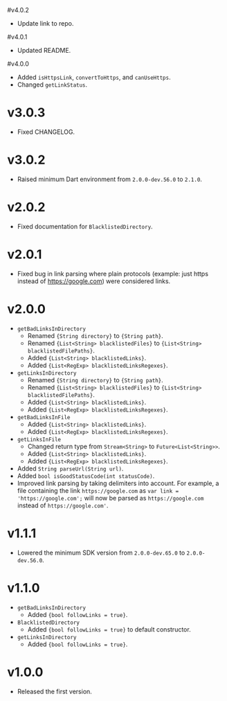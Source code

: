#v4.0.2

- Update link to repo.

#v4.0.1

- Updated README.

#v4.0.0

- Added `isHttpsLink`, `convertToHttps`, and `canUseHttps`.
- Changed `getLinkStatus`.

# v3.0.3

- Fixed CHANGELOG.

# v3.0.2

- Raised minimum Dart environment from `2.0.0-dev.56.0` to `2.1.0`.

# v2.0.2

- Fixed documentation for `BlacklistedDirectory`.

# v2.0.1

- Fixed bug in link parsing where plain protocols (example: just https instead of https://google.com) were considered links.

# v2.0.0

- `getBadLinksInDirectory`
    - Renamed `{String directory}` to `{String path}`.
    - Renamed `{List<String> blacklistedFiles}` to `{List<String> blacklistedFilePaths}`.
    - Added `{List<String> blacklistedLinks}`.
    - Added `{List<RegExp> blacklistedLinksRegexes}`.
- `getLinksInDirectory`
    - Renamed `{String directory}` to `{String path}`.
    - Renamed `{List<String> blacklistedFiles}` to `{List<String> blacklistedFilePaths}`.
    - Added `{List<String> blacklistedLinks}`.
    - Added `{List<RegExp> blacklistedLinksRegexes}`.
- `getBadLinksInFile`
    - Added `{List<String> blacklistedLinks}`.
    - Added `{List<RegExp> blacklistedLinksRegexes}`.
- `getLinksInFile`
    - Changed return type from `Stream<String>` to `Future<List<String>>`.
    - Added `{List<String> blacklistedLinks}`.
    - Added `{List<RegExp> blacklistedLinksRegexes}`.
- Added `String parseUrl(String url)`.
- Added `bool isGoodStatusCode(int statusCode)`.
- Improved link parsing by taking delimiters into account. For example, a file containing the link `https://google.com` as `var link = 'https://google.com';` will now be parsed as `https://google.com` instead of `https://google.com'`.

# v1.1.1

- Lowered the minimum SDK version from `2.0.0-dev.65.0` to `2.0.0-dev.56.0`.

# v1.1.0

- `getBadLinksInDirectory`
    - Added `{bool followLinks = true}`.
- `BlacklistedDirectory`
    - Added `{bool followLinks = true}` to default constructor.
- `getLinksInDirectory`
    - Added `{bool followLinks = true}`.

# v1.0.0

- Released the first version.